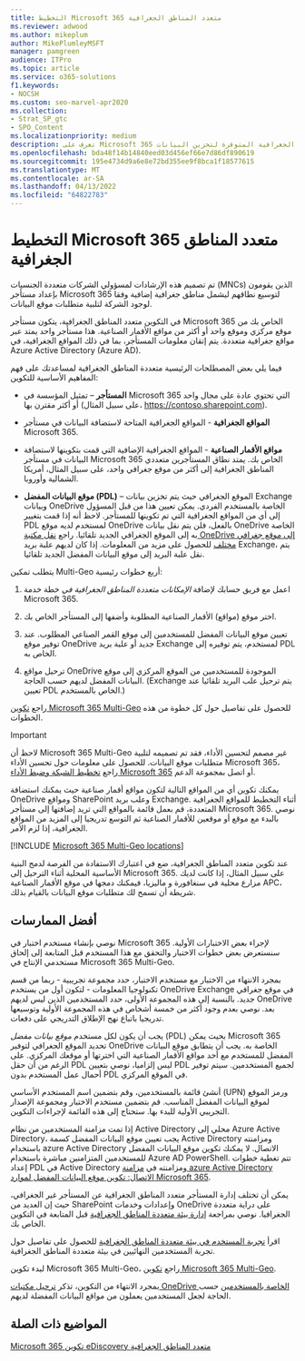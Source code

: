 ```yaml
---
title: التخطيط Microsoft 365 متعدد المناطق الجغرافية
ms.reviewer: adwood
ms.author: mikeplum
author: MikePlumleyMSFT
manager: pamgreen
audience: ITPro
ms.topic: article
ms.service: o365-solutions
f1.keywords:
- NOCSH
ms.custom: seo-marvel-apr2020
ms.collection:
- Strat_SP_gtc
- SPO_Content
ms.localizationpriority: medium
description: تعرف على Microsoft 365 متعدد المناطق الجغرافية، وكيفية العمل متعدد المناطق الجغرافية، والمواقع الجغرافية المتوفرة لتخزين البيانات.
ms.openlocfilehash: bda48f14b14840eed03d456ef66e7d86df890619
ms.sourcegitcommit: 195e4734d9a6e8e72bd355ee9f8bca1f18577615
ms.translationtype: MT
ms.contentlocale: ar-SA
ms.lasthandoff: 04/13/2022
ms.locfileid: "64822783"
---
```

# <a name="plan-for-microsoft-365-multi-geo"></a>التخطيط Microsoft 365 متعدد المناطق الجغرافية

تم تصميم هذه الإرشادات لمسؤولي الشركات متعددة الجنسيات (MNCs) الذين يقومون بإعداد مستأجر Microsoft 365 لتوسيع نطاقهم ليشمل مناطق جغرافية إضافية وفقا لوجود الشركة لتلبية متطلبات موقع البيانات.

في التكوين متعدد المناطق الجغرافية، يتكون مستأجر Microsoft 365 الخاص بك من موقع مركزي وموقع واحد أو أكثر من مواقع الأقمار الصناعية. هذا مستأجر واحد يمتد عبر مواقع جغرافية متعددة. يتم إتقان معلومات المستأجر، بما في ذلك المواقع الجغرافية، في Azure Active Directory (Azure AD).

فيما يلي بعض المصطلحات الرئيسية متعددة المناطق الجغرافية لمساعدتك على فهم المفاهيم الأساسية للتكوين:

- **المستأجر** – تمثيل المؤسسة في Microsoft 365 التي تحتوي عادة على مجال واحد أو أكثر مقترن بها (على سبيل المثال، https://contoso.sharepoint.com).

- **المواقع الجغرافية** - المواقع الجغرافية المتاحة لاستضافة البيانات في مستأجر Microsoft 365.

- **مواقع الأقمار الصناعية** - المواقع الجغرافية الإضافية التي قمت بتكوينها لاستضافة البيانات في مستأجر Microsoft 365 الخاص بك. يمتد نطاق المستأجرين متعددي المناطق الجغرافية إلى أكثر من موقع جغرافي واحد، على سبيل المثال، أمريكا الشمالية وأوروبا.

- **موقع البيانات المفضل (PDL)** – الموقع الجغرافي حيث يتم تخزين بيانات Exchange وبيانات OneDrive الخاصة بالمستخدم الفردي. يمكن تعيين هذا من قبل المسؤول إلى أي من المواقع الجغرافية التي تم تكوينها للمستأجر. لاحظ أنه إذا قمت بتغيير PDL لمستخدم لديه موقع OneDrive بالفعل، فلن يتم نقل بيانات OneDrive الخاصة به إلى الموقع الجغرافي الجديد تلقائيا. راجع [نقل مكتبة OneDrive إلى موقع جغرافي مختلف](move-onedrive-between-geo-locations.md) للحصول على مزيد من المعلومات. إذا كان لديهم علبة بريد Exchange، يتم نقل علبة البريد إلى موقع البيانات المفضل الجديد تلقائيا.

يتطلب تمكين Multi-Geo أربع خطوات رئيسية:

1. اعمل مع فريق حسابك لإضافة _الإمكانات متعددة المناطق الجغرافية في_ خطة خدمة Microsoft 365.

2. اختر موقع (مواقع) الأقمار الصناعية المطلوبة وأضفها إلى المستأجر الخاص بك.

3. تعيين موقع البيانات المفضل للمستخدمين إلى موقع القمر الصناعي المطلوب. عند توفير موقع OneDrive جديد أو علبة بريد Exchange لمستخدم، يتم توفيره إلى PDL الخاص به.

4. ترحيل مواقع OneDrive الموجودة للمستخدمين من الموقع المركزي إلى موقع البيانات المفضل لديهم حسب الحاجة. (Exchange يتم ترحيل علب البريد تلقائيا عند تعيين PDL الخاص بالمستخدم.)

راجع [تكوين Microsoft 365 Multi-Geo](multi-geo-tenant-configuration.md) للحصول على تفاصيل حول كل خطوة من هذه الخطوات.

> [!IMPORTANT]
> لاحظ أن Microsoft 365 Multi-Geo غير مصمم لتحسين الأداء، فقد تم تصميمه لتلبية متطلبات موقع البيانات. للحصول على معلومات حول تحسين الأداء Microsoft 365، راجع [تخطيط الشبكة وضبط الأداء Microsoft 365](https://support.office.com/article/e5f1228c-da3c-4654-bf16-d163daee8848) أو اتصل بمجموعة الدعم.

يمكنك تكوين أي من المواقع التالية لتكون مواقع أقمار صناعية حيث يمكنك استضافة OneDrive ومواقع SharePoint وعلب بريد Exchange. أثناء التخطيط للمواقع الجغرافية المتعددة، قم بعمل قائمة بالمواقع التي تريد إضافتها إلى مستأجر Microsoft 365. نوصي بالبدء مع موقع أو موقعين للأقمار الصناعية ثم التوسع تدريجيا إلى المزيد من المواقع الجغرافية، إذا لزم الأمر.

[!INCLUDE [Microsoft 365 Multi-Geo locations](../includes/microsoft-365-multi-geo-locations.md)]

عند تكوين متعدد المناطق الجغرافية، ضع في اعتبارك الاستفادة من الفرصة لدمج البنية الأساسية المحلية أثناء الترحيل إلى Microsoft 365. على سبيل المثال، إذا كانت لديك مزارع محلية في سنغافورة و ماليزيا، فيمكنك دمجها في موقع الأقمار الصناعية APC، شريطة أن تسمح لك متطلبات موقع البيانات بالقيام بذلك.

## <a name="best-practices"></a>أفضل الممارسات

نوصي بإنشاء مستخدم اختبار في Microsoft 365 لإجراء بعض الاختبارات الأولية. سنستعرض بعض خطوات الاختبار والتحقق مع هذا المستخدم قبل المتابعة إلى إلحاق مستخدمي الإنتاج في Microsoft 365 Multi-Geo.

بمجرد الانتهاء من الاختبار مع مستخدم الاختبار، حدد مجموعة تجريبية - ربما من قسم تكنولوجيا المعلومات - لتكون أول من يستخدم OneDrive Exchange في موقع جغرافي جديد. بالنسبة إلى هذه المجموعة الأولى، حدد المستخدمين الذين ليس لديهم OneDrive بعد. نوصي بعدم وجود أكثر من خمسة أشخاص في هذه المجموعة الأولية وتوسيعها تدريجيا باتباع نهج الإطلاق التدريجي على دفعات.

يجب أن يكون لكل مستخدم *موقع بيانات مفضل* (PDL) بحيث يمكن Microsoft 365 تحديد الموقع الجغرافي لتوفير OneDrive الخاصة به. يجب أن يتطابق موقع البيانات المفضل للمستخدم مع أحد مواقع الأقمار الصناعية التي اخترتها أو موقعك المركزي. على الرغم من أن حقل PDL ليس إلزاميا، نوصي بتعيين PDL لجميع المستخدمين. سيتم توفير أحمال عمل المستخدم بدون PDL في الموقع المركزي.

أنشئ قائمة بالمستخدمين، وقم بتضمين اسم المستخدم الأساسي (UPN) ورمز الموقع لموقع البيانات المفضل المناسب. قم بتضمين مستخدم الاختبار ومجموعة الإصدار التجريبي الأولية للبدء بها. ستحتاج إلى هذه القائمة لإجراءات التكوين.

إذا تمت مزامنة المستخدمين من نظام Active Directory محلي إلى Azure Active Directory، يجب تعيين موقع البيانات المفضل كسمة Active Directory ومزامنته باستخدام azure Active Directory الاتصال. لا يمكنك تكوين موقع البيانات المفضل للمستخدمين المتزامنين مباشرة باستخدام Azure AD PowerShell. تتم تغطية خطوات إعداد PDL في Active Directory ومزامنته في [مزامنة azure Active Directory الاتصال: تكوين موقع البيانات المفضل لموارد Microsoft 365](/azure/active-directory/connect/active-directory-aadconnectsync-feature-preferreddatalocation).

يمكن أن تختلف إدارة المستأجر متعدد المناطق الجغرافية عن المستأجر غير الجغرافي، حيث إن العديد من SharePoint وإعدادات وخدمات OneDrive على دراية متعددة الجغرافيا. نوصي بمراجعة [إدارة بيئة متعددة المناطق الجغرافية](administering-a-multi-geo-environment.md) قبل المتابعة في التكوين الخاص بك.

اقرأ [تجربة المستخدم في بيئة متعددة المناطق الجغرافية](multi-geo-user-experience.md) للحصول على تفاصيل حول تجربة المستخدمين النهائيين في بيئة متعددة المناطق الجغرافية.

لبدء تكوين Microsoft 365 Multi-Geo، راجع [تكوين Microsoft 365 Multi-Geo](multi-geo-tenant-configuration.md).

بمجرد الانتهاء من التكوين، تذكر [ترحيل مكتبات OneDrive الخاصة بالمستخدمين](move-onedrive-between-geo-locations.md) حسب الحاجة لجعل المستخدمين يعملون من مواقع البيانات المفضلة لديهم.

## <a name="related-topics"></a>المواضيع ذات الصلة

[Microsoft 365 تكوين eDiscovery متعدد المناطق الجغرافية](./multi-geo-ediscovery-configuration.md)
